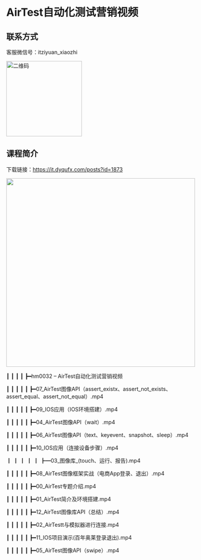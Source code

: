 # AirTest自动化测试营销视频

## 联系方式

客服微信号：itziyuan_xiaozhi

<img src="https://ziyuanyun.oss-cn-guangzhou.aliyuncs.com/common/20240614073449/666b82192834a.jpg" width="200" height="200" alt="二维码">

## 课程简介

下载链接：https://it.dyqufx.com/posts?id=1873

<img src="https://ziyuanyun.oss-cn-guangzhou.aliyuncs.com/yun/20240515183553/66449009e6852.jpg" width="500" alt="">

  ┃ ┃ ┃ ┃ ┣━hm0032 &#8211; AirTest自动化测试营销视频

 ┃ ┃ ┃ ┃ ┃ ┣━07_AirTest图像API（assert_existx、assert_not_exists、assert_equal、assert_not_equal）.mp4

 ┃ ┃ ┃ ┃ ┃ ┣━09_IOS应用（IOS环境搭建）.mp4

 ┃ ┃ ┃ ┃ ┃ ┣━04_AirTest图像API（wait）.mp4

 ┃ ┃ ┃ ┃ ┃ ┣━06_AirTest图像API（text、keyevent、snapshot、sleep）.mp4

 ┃ ┃ ┃ ┃ ┃ ┣━10_IOS应用（连接设备步骤）.mp4

 ┃ ┃ ┃ ┃ ┃ ┣━03_图像库_(touch、运行、报告).mp4

 ┃ ┃ ┃ ┃ ┃ ┣━08_AirTest图像框架实战（电商App登录、退出）.mp4

 ┃ ┃ ┃ ┃ ┃ ┣━00_AirTest专题介绍.mp4

 ┃ ┃ ┃ ┃ ┃ ┣━01_AirTest简介及环境搭建.mp4

 ┃ ┃ ┃ ┃ ┃ ┣━12_AirTest图像库API（总结）.mp4

 ┃ ┃ ┃ ┃ ┃ ┣━02_AirTestt与模拟器进行连接.mp4

 ┃ ┃ ┃ ┃ ┃ ┣━11_IOS项目演示(百年奥莱登录退出).mp4

 ┃ ┃ ┃ ┃ ┃ ┣━05_AirTest图像API（swipe）.mp4

  